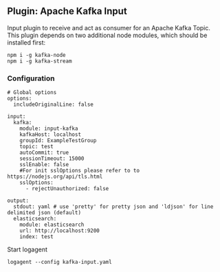 ## Plugin: Apache Kafka Input

Input plugin to receive and act as consumer for an Apache Kafka Topic.
This plugin depends on two additional node modules, which should be installed first: 

```
npm i -g kafka-node 
npm i -g kafka-stream
```
 
### Configuration

```
# Global options
options:
  includeOriginalLine: false

input:
  kafka: 
    module: input-kafka
    kafkaHost: localhost
    groupId: ExampleTestGroup
    topic: test
    autoCommit: true
    sessionTimeout: 15000
    sslEnable: false
    #For init sslOptions please refer to to https://nodejs.org/api/tls.html
    sslOptions: 
      - rejectUnauthorized: false
    
output:
  stdout: yaml # use 'pretty' for pretty json and 'ldjson' for line delimited json (default)
  elasticsearch: 
  	module: elasticsearch
  	url: http://localhost:9200
  	index: test

```

Start logagent

```
logagent --config kafka-input.yaml
```